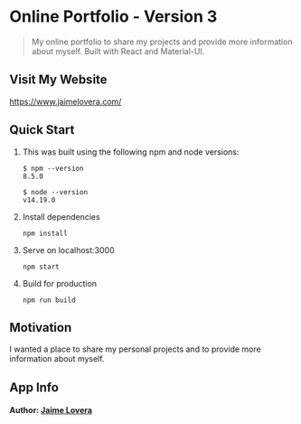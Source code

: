 # Online Portfolio - Version 3

> My online portfolio to share my projects and provide more information about myself. Built with React and Material-UI.

## Visit My Website

https://www.jaimelovera.com/

## Quick Start

1. This was built using the following npm and node versions:
	```
	$ npm --version
	8.5.0

	$ node --version
	v14.19.0
	```

2. Install dependencies
	```
	npm install
	```

3. Serve on localhost:3000
	```
	npm start
	```

4. Build for production
	```
	npm run build
	```

## Motivation

I wanted a place to share my personal projects and to provide more information about myself.

## App Info

#### Author: [Jaime Lovera](https://www.jaimelovera.com/)

